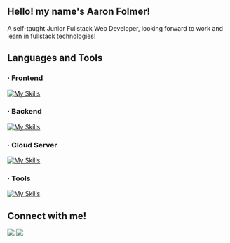 ## Hello! my name's Aaron Folmer!
A self-taught Junior Fullstack Web Developer, looking forward to work and learn in fullstack technologies!

## Languages and Tools

### · Frontend

[![My Skills](https://skillicons.dev/icons?i=js,react,next,tailwindcss,html,css,axios)](https://skillicons.dev)

### · Backend

[![My Skills](https://skillicons.dev/icons?i=nodejs,express)](https://skillicons.dev)

### · Cloud Server

[![My Skills](https://skillicons.dev/icons?i=gcp,firebase)](https://skillicons.dev)

### · Tools

[![My Skills](https://skillicons.dev/icons?i=vscode,figma,git,github,linux)](https://skillicons.dev)

## Connect with me!

<div> 
  <a href = "mailto:aaroncruzfolmer@gmail.com"><img src="https://img.shields.io/badge/-Gmail-%23333?style=for-the-badge&logo=gmail&logoColor=white" target="_blank"></a>
  <a href="https://www.linkedin.com/in/aaron-folmer-a03bb419b/" target="_blank"><img src="https://img.shields.io/badge/-LinkedIn-%230077B5?style=for-the-badge&logo=linkedin&logoColor=white" target="_blank"></a>
</div>
